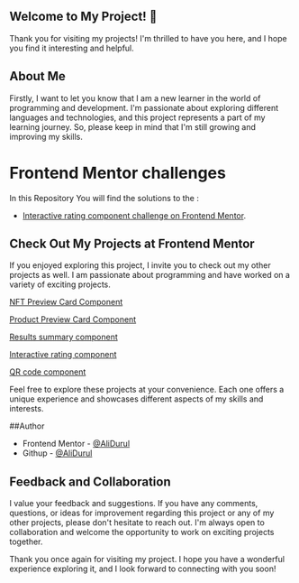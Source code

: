 ## Welcome to My Project! 👋

Thank you for visiting my projects! I'm thrilled to have you here, and I hope you find it interesting and helpful.

## About Me
Firstly, I want to let you know that I am a new learner in the world of programming and development. I'm passionate about exploring different languages and technologies, and this project represents a part of my learning journey. So, please keep in mind that I'm still growing and improving my skills.

# Frontend Mentor challenges 
In this Repository You will find the solutions to the :
- [Interactive rating component challenge on Frontend Mentor](https://www.frontendmentor.io/challenges/interactive-rating-component-koxpeBUmI). 


## Check Out My Projects at Frontend Mentor
If you enjoyed exploring this project, I invite you to check out my other projects as well. I am passionate about programming and have worked on a variety of exciting projects.

[NFT Preview Card Component](https://alidurul.github.io/Frontend-Mentor-Projects/NFT-Preview-Card-Component/)

[Product Preview Card Component](https://alidurul.github.io/Frontend-Mentor-Projects/Product-Preview-Card-Component/)

[Results summary component](https://alidurul.github.io/Frontend-Mentor-Projects/Results-summary-component/)

[Interactive rating component](https://alidurul.github.io/Frontend-Mentor-Projects/Interactive%20rating%20component/)

[QR code component](https://alidurul.github.io/Frontend-Mentor-Projects/Qr-Code-Component/)

Feel free to explore these projects at your convenience. Each one offers a unique experience and showcases different aspects of my skills and interests.

##Author
- Frontend Mentor - [@AliDurul](https://www.frontendmentor.io/profile/DURUL-26)
- Githup - [@AliDurul](https://github.com/AliDurul)

## Feedback and Collaboration
I value your feedback and suggestions. If you have any comments, questions, or ideas for improvement regarding this project or any of my other projects, please don't hesitate to reach out. I'm always open to collaboration and welcome the opportunity to work on exciting projects together.

Thank you once again for visiting my project. I hope you have a wonderful experience exploring it, and I look forward to connecting with you soon!



